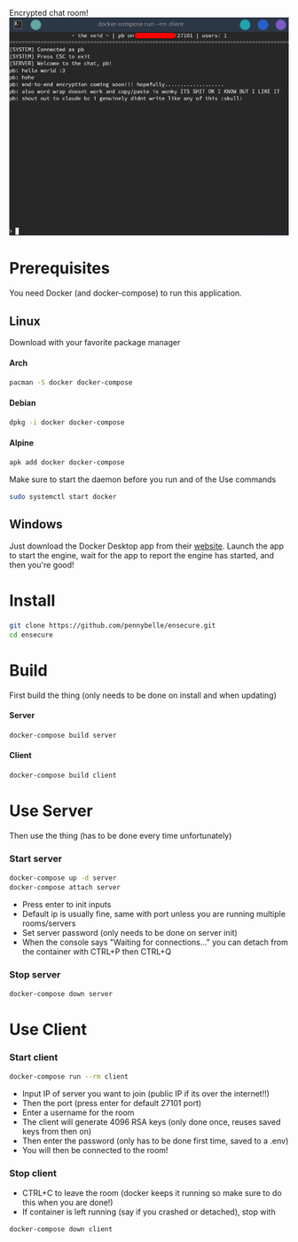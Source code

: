 Encrypted chat room!
![~ the void ~](/media/the_void.png?raw=true "ensecure client")

# Prerequisites
You need Docker (and docker-compose) to run this application.
## Linux
Download with your favorite package manager
#### Arch
```sh
pacman -S docker docker-compose
```
#### Debian
```sh
dpkg -i docker docker-compose
```
#### Alpine
```sh
apk add docker docker-compose
```

Make sure to start the daemon before you run and of the Use commands
```sh
sudo systemctl start docker
```

## Windows
Just download the Docker Desktop app from their [website](https://www.docker.com/products/docker-desktop/).
Launch the app to start the engine, wait for the app to report the engine has started, and then you're good!


# Install
```sh
git clone https://github.com/pennybelle/ensecure.git
cd ensecure
```

# Build
First build the thing (only needs to be done on install and when updating)
#### Server
```sh
docker-compose build server
```
#### Client
```sh
docker-compose build client
```

# Use Server
Then use the thing (has to be done every time unfortunately)
### Start server
```sh
docker-compose up -d server
docker-compose attach server
```
- Press enter to init inputs
- Default ip is usually fine, same with port unless you are running multiple rooms/servers
- Set server password (only needs to be done on server init)
- When the console says "Waiting for connections..." you can detach from the container with CTRL+P then CTRL+Q
### Stop server
```sh
docker-compose down server
```
# Use Client
### Start client
```sh
docker-compose run --rm client
```
- Input IP of server you want to join (public IP if its over the internet!!)
- Then the port (press enter for default 27101 port)
- Enter a username for the room
- The client will generate 4096 RSA keys (only done once, reuses saved keys from then on)
- Then enter the password (only has to be done first time, saved to a .env)
- You will then be connected to the room!
### Stop client
- CTRL+C to leave the room (docker keeps it running so make sure to do this when you are done!)
- If container is left running (say if you crashed or detached), stop with
```sh
docker-compose down client
```